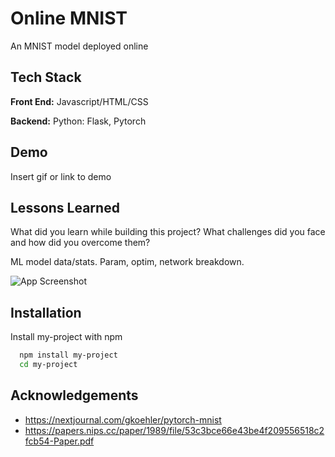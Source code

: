 
# Online MNIST

An MNIST model deployed online


## Tech Stack

**Front End:** Javascript/HTML/CSS

**Backend:** Python: Flask, Pytorch


## Demo

Insert gif or link to demo


## Lessons Learned

What did you learn while building this project? What challenges did you face and how did you overcome them?

ML model data/stats. Param, optim, network breakdown.

![App Screenshot](MNIST_Result.png?raw=true)


## Installation

Install my-project with npm

```bash
  npm install my-project
  cd my-project
```
    
## Acknowledgements

 - https://nextjournal.com/gkoehler/pytorch-mnist
 - https://papers.nips.cc/paper/1989/file/53c3bce66e43be4f209556518c2fcb54-Paper.pdf